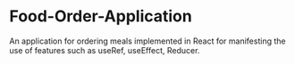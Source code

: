 # Food-Order-Application
An application for ordering meals implemented in React for manifesting the use of features such as useRef, useEffect, Reducer.
